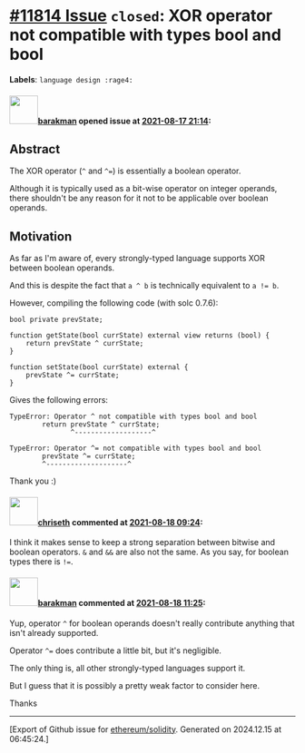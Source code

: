 # [\#11814 Issue](https://github.com/ethereum/solidity/issues/11814) `closed`: XOR operator not compatible with types bool and bool
**Labels**: `language design :rage4:`


#### <img src="https://avatars.githubusercontent.com/u/7003246?v=4" width="50">[barakman](https://github.com/barakman) opened issue at [2021-08-17 21:14](https://github.com/ethereum/solidity/issues/11814):

## Abstract

The XOR operator (`^` and `^=`) is essentially a boolean operator.

Although it is typically used as a bit-wise operator on integer operands, there shouldn't be any reason for it not to be applicable over boolean operands.

## Motivation

As far as I'm aware of, every strongly-typed language supports XOR between boolean operands.

And this is despite the fact that `a ^ b` is technically equivalent to `a != b`.

However, compiling the following code (with solc 0.7.6):
```
bool private prevState;

function getState(bool currState) external view returns (bool) {
    return prevState ^ currState;
}

function setState(bool currState) external {
    prevState ^= currState;
}
```
Gives the following errors:
```
TypeError: Operator ^ not compatible with types bool and bool
        return prevState ^ currState;
               ^-------------------^

TypeError: Operator ^= not compatible with types bool and bool
        prevState ^= currState;
        ^--------------------^
```

Thank you :)

#### <img src="https://avatars.githubusercontent.com/u/9073706?v=4" width="50">[chriseth](https://github.com/chriseth) commented at [2021-08-18 09:24](https://github.com/ethereum/solidity/issues/11814#issuecomment-900961625):

I think it makes sense to keep a strong separation between bitwise and boolean operators. `&` and `&&` are also not the same. As you say, for boolean types there is `!=`.

#### <img src="https://avatars.githubusercontent.com/u/7003246?v=4" width="50">[barakman](https://github.com/barakman) commented at [2021-08-18 11:25](https://github.com/ethereum/solidity/issues/11814#issuecomment-901035040):

Yup, operator `^` for boolean operands doesn't really contribute anything that isn't already supported.

Operator `^=` does contribute a little bit, but it's negligible.

The only thing is, all other strongly-typed languages support it.

But I guess that it is possibly a pretty weak factor to consider here.

Thanks


-------------------------------------------------------------------------------



[Export of Github issue for [ethereum/solidity](https://github.com/ethereum/solidity). Generated on 2024.12.15 at 06:45:24.]
